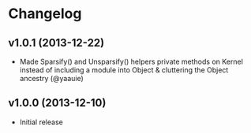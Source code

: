 # Changelog

## v1.0.1 (2013-12-22)

 - Made Sparsify() and Unsparsify() helpers private methods on Kernel instead
   of including a module into Object & cluttering the Object ancestry (@yaauie)

## v1.0.0 (2013-12-10)

 - Initial release

